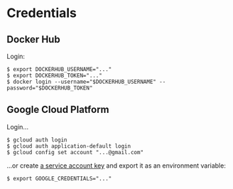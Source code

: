 # Credentials

## Docker Hub

Login:

```
$ export DOCKERHUB_USERNAME="..."
$ export DOCKERHUB_TOKEN="..."
$ docker login --username="$DOCKERHUB_USERNAME" --password="$DOCKERHUB_TOKEN"
```

## Google Cloud Platform

Login...

```
$ gcloud auth login
$ gcloud auth application-default login
$ gcloud config set account "...@gmail.com"
```

...or create [a service account key](https://cloud.google.com/iam/docs/keys-create-delete)
and export it as an environment variable:

```
$ export GOOGLE_CREDENTIALS="..."
```
